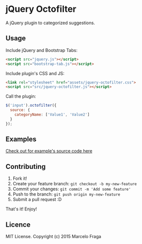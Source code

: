 # jQuery Octofilter

A jQuery plugin to categorized suggestions.

## Usage

Include jQuery and Bootstrap Tabs:

```html
<script src="jquery.js"></script>
<script src="bootstrap-tab.js"></script>
```

Include plugin's CSS and JS:

```html
<link rel="stylesheet" href="assets/jquery-octofilter.css">
<script src="src/jquery-octofilter.js"></script>
```

Call the plugin:

```javascript
$('input').octofilter({
  source: {
    categoryName: ['Value1', 'Value2']
  }
});
```

## Examples
[Check out for example's source code here](https://github.com/marcelofraga/jquery-octofilter/blob/master/demo/index.html)

## Contributing

1. Fork it!
2. Create your feature branch: `git checkout -b my-new-feature`
3. Commit your changes: `git commit -m 'Add some feature'`
4. Push to the branch: `git push origin my-new-feature`
5. Submit a pull request :D

That's it! Enjoy!

## Licence
MIT License. Copyright (c) 2015 Marcelo Fraga
